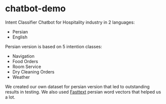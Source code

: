 # chatbot-demo
Intent Classifier Chatbot for Hospitality industry in 2 languages:

* Persian
* English

Persian version is based on 5 intention classes:

* Navigation
* Food Orders
* Room Service
* Dry Cleaning Orders
* Weather

We created our own dataset for persian version that led to outstanding results in testing. We also used [Fasttext](https://fasttext.cc/docs/en/english-vectors.html) persian word vectors that helped us a lot.
